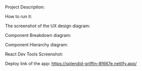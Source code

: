 Project Description: 

How to run it: 

The screenshot of the UX design diagram:

Component Breakdown diagram:

Component Hierarchy diagram:

React Dev Tools Screenshot:

Deploy link of the app: https://splendid-griffin-8f667e.netlify.app/